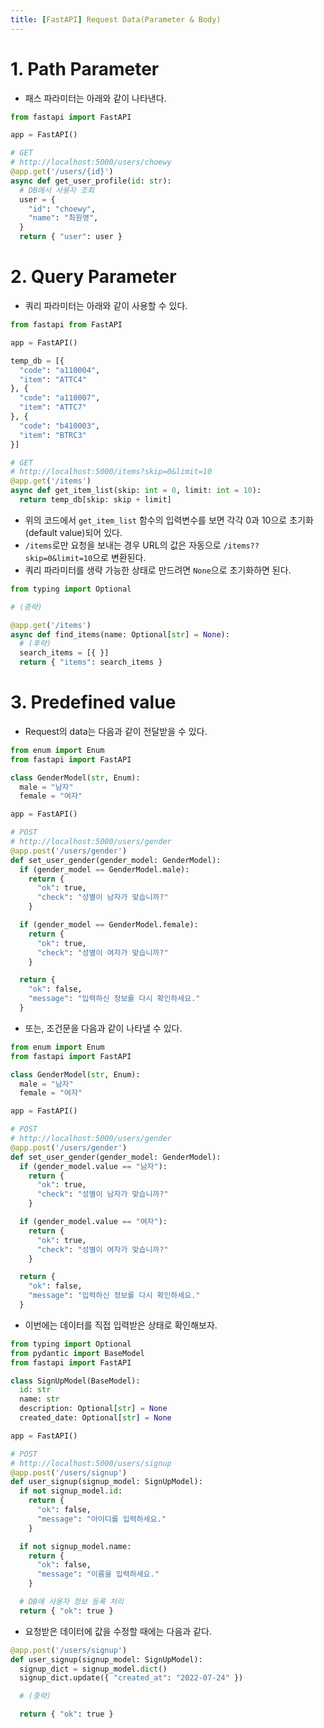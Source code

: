```yaml
---
title: [FastAPI] Request Data(Parameter & Body)
---
```


# 1. Path Parameter

- 패스 파라미터는 아래와 같이 나타낸다.

```python
from fastapi import FastAPI

app = FastAPI()

# GET
# http://localhost:5000/users/choewy
@app.get('/users/{id}')
async def get_user_profile(id: str):
  # DB에서 사용자 조회
  user = {
    "id": "choewy",
    "name": "최원영",
  }
  return { "user": user }
```

# 2. Query Parameter

- 쿼리 파라미터는 아래와 같이 사용할 수 있다.

```python
from fastapi from FastAPI

app = FastAPI()

temp_db = [{
  "code": "a110004",
  "item": "ATTC4"
}, {
  "code": "a110007",
  "item": "ATTC7"
}, {
  "code": "b410003",
  "item": "BTRC3"
}]

# GET
# http://localhost:5000/items?skip=0&limit=10
@app.get('/items')
async def get_item_list(skip: int = 0, limit: int = 10):
  return temp_db[skip: skip + limit]
```

- 위의 코드에서 `get_item_list` 함수의 입력변수를 보면 각각 0과 10으로 초기화(default value)되어 있다.
- `/items`로만 요청을 보내는 경우 URL의 값은 자동으로 `/items??skip=0&limit=10`으로 변환된다.
- 쿼리 파라미터를 생략 가능한 상태로 만드려면 `None`으로 초기화하면 된다.

```python
from typing import Optional

# (중략)

@app.get('/items')
async def find_items(name: Optional[str] = None):
  # (후략)
  search_items = [{ }]
  return { "items": search_items }
```

# 3. Predefined value

- Request의 data는 다음과 같이 전달받을 수 있다.

```python
from enum import Enum
from fastapi import FastAPI

class GenderModel(str, Enum):
  male = "남자"
  female = "여자"

app = FastAPI()

# POST
# http://localhost:5000/users/gender
@app.post('/users/gender')
def set_user_gender(gender_model: GenderModel):
  if (gender_model == GenderModel.male):
    return {
      "ok": true,
      "check": "성별이 남자가 맞습니까?"
    }

  if (gender_model == GenderModel.female):
    return {
      "ok": true,
      "check": "성별이 여자가 맞습니까?"
    }

  return {
    "ok": false,
    "message": "입력하신 정보를 다시 확인하세요."
  }
```

- 또는, 조건문을 다음과 같이 나타낼 수 있다.

```python
from enum import Enum
from fastapi import FastAPI

class GenderModel(str, Enum):
  male = "남자"
  female = "여자"

app = FastAPI()

# POST
# http://localhost:5000/users/gender
@app.post('/users/gender')
def set_user_gender(gender_model: GenderModel):
  if (gender_model.value == "남자"):
    return {
      "ok": true,
      "check": "성별이 남자가 맞습니까?"
    }

  if (gender_model.value == "여자"):
    return {
      "ok": true,
      "check": "성별이 여자가 맞습니까?"
    }

  return {
    "ok": false,
    "message": "입력하신 정보를 다시 확인하세요."
  }
```

- 이번에는 데이터를 직접 입력받은 상태로 확인해보자.

```python
from typing import Optional
from pydantic import BaseModel
from fastapi import FastAPI

class SignUpModel(BaseModel):
  id: str
  name: str
  description: Optional[str] = None
  created_date: Optional[str] = None

app = FastAPI()

# POST
# http://localhost:5000/users/signup
@app.post('/users/signup')
def user_signup(signup_model: SignUpModel):
  if not signup_model.id:
    return {
      "ok": false,
      "message": "아이디를 입력하세요."
    }

  if not signup_model.name:
    return {
      "ok": false,
      "message": "이름을 입력하세요."
    }

  # DB에 사용자 정보 등록 처리
  return { "ok": true }
```

- 요청받은 데이터에 값을 수정할 때에는 다음과 같다.

```python
@app.post('/users/signup')
def user_signup(signup_model: SignUpModel):
  signup_dict = signup_model.dict()
  signup_dict.update({ "created_at": "2022-07-24" })

  # (중략)

  return { "ok": true }
```
